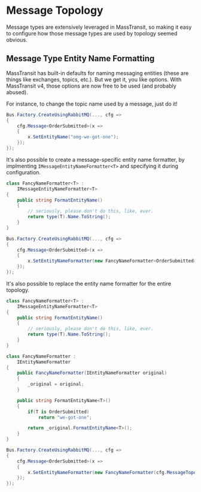 # Message Topology

Message types are extensively leveraged in MassTransit, so making it easy to configure how those message types are used by topology seemed obvious.

## Message Type Entity Name Formatting

MassTransit has built-in defaults for naming messaging entities (these are things like exchanges, topics, etc.). But we get it, you like options. With MassTransit v4, those options are now free to be used (and probably abused).

For instance, to change the topic name used by a message, just do it!

```csharp
Bus.Factory.CreateUsingRabbitMQ(..., cfg =>
{
    cfg.Message<OrderSubmitted>(x =>
    {
        x.SetEntityName("omg-we-got-one");
    });
});
```

It's also possible to create a message-specific entity name formatter, by implmenting `IMessageEntityNameFormatter<T>` and specifying it during configuration.

```csharp
class FancyNameFormatter<T> :
    IMessageEntityNameFormatter<T>
{
    public string FormatEntityName()
    {
        // seriously, please don't do this, like, ever.
        return type(T).Name.ToString();
    }
}

Bus.Factory.CreateUsingRabbitMQ(..., cfg =>
{
    cfg.Message<OrderSubmitted>(x =>
    {
        x.SetEntityNameFormatter(new FancyNameFormatter<OrderSubmitted>());
    });
});
```

It's also possible to replace the entity name formatter for the entire topology.

```csharp
class FancyNameFormatter<T> :
    IMessageEntityNameFormatter<T>
{
    public string FormatEntityName()
    {
        // seriously, please don't do this, like, ever.
        return type(T).Name.ToString();
    }
}

class FancyNameFormatter :
    IEntityNameFormatter
{
    public FancyNameFormatter(IEntityNameFormatter original)
    {
        _original = original;
    }

    public string FormatEntityName<T>()
    {
        if(T is OrderSubmitted)
            return "we-got-one";

        return _original.FormatEntityName<T>();
    }
}

Bus.Factory.CreateUsingRabbitMQ(..., cfg =>
{
    cfg.Message<OrderSubmitted>(x =>
    {
        x.SetEntityNameFormatter(new FancyNameFormatter(cfg.MessageTopology.EntityNameFormatter));;
    });
});
```
